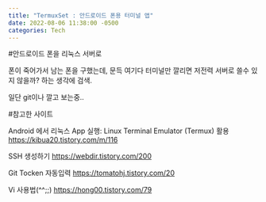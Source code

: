 ```yaml
---
title: "TermuxSet : 안드로이드 폰용 터미널 앱"
date: 2022-08-06 11:38:00 -0500
categories: Tech
---
```


#안드로이드 폰을 리눅스 서버로

폰이 죽어가서 남는 폰을 구했는데, 문득 여기다 터미널만 깔리면 저전력 서버로 쓸수 있지 않을까? 하는 생각에 검색.

일단 git이나 깔고 보는중..


#참고한 사이트

Android 에서 리눅스 App 실행: Linux Terminal Emulator (Termux) 활용
<https://kibua20.tistory.com/m/116>

SSH 생성하기
<https://webdir.tistory.com/200>

Git Tocken 자동입력
<https://tomatohj.tistory.com/20>

Vi 사용법(^^;;)
<https://hong00.tistory.com/79>
